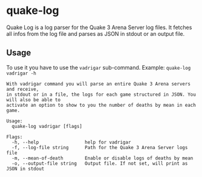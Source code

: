 # quake-log
Quake Log is a log parser for the Quake 3 Arena Server log files. It fetches all infos from the log file and parses as JSON in stdout or an output file.

## Usage
To use it you have to use the `vadrigar` sub-command.
Example: `quake-log vadrigar -h`

```
With vadrigar command you will parse an entire Quake 3 Arena servers and receive,
in stdout or in a file, the logs for each game structured in JSON. You will also be able to 
activate an option to show to you the number of deaths by mean in each game.

Usage:
  quake-log vadrigar [flags]

Flags:
  -h, --help                 help for vadrigar
  -f, --log-file string      Path for the Quake 3 Arena Server logs file
  -m, --mean-of-death        Enable or disable logs of deaths by mean
  -o, --output-file string   Output file. If not set, will print as JSON in stdout
```